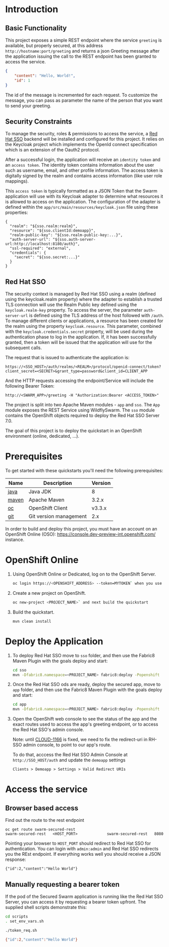 # Introduction

## Basic Functionality

This project exposes a simple REST endpoint where the service `greeting` is available, but properly secured, at this address `http://hostname:port/greeting`
and returns a json Greeting message after the application issuing the call to the REST endpoint has been granted to access the service.

```json
{
    "content": "Hello, World!",
    "id": 1
}
```

The id of the message is incremented for each request. To customize the message, you can pass as parameter the name of the person that you want to send your greeting.

## Security Constraints

To manage the security, roles & permissions to access the service, a [Red Hat SSO](https://access.redhat.com/documentation/en/red-hat-single-sign-on/7.0/securing-applications-and-services-guide/securing-applications-and-services-guide) backend will be installed and configured for this project.
It relies on the Keycloak project which implements the OpenId connect specification which is an extension of the Oauth2 protocol.

After a successful login, the application will receive an `identity token` and an `access token`.
The identity token contains information about the user such as username, email, and other profile information.
The access token is digitally signed by the realm and contains access information (like user role mappings).

This `access token` is typically formatted as a JSON Token that the Swarm application will use with its Keycloak adapter to determine what resources it is allowed to access on the application.
The configuration of the adapter is defined within the `app/src/main/resources/keycloak.json` file using these properties:

```
{
  "realm": "${sso.realm:realm}",
  "resource": "${sso.clientId:demoapp}",
  "realm-public-key": "${sso.realm-public-key:...}",
  "auth-server-url": "${sso.auth-server-url:http://localhost:8180/auth}",  
  "ssl-required": "external",  
  "credentials": {
    "secret": "${sso.secret:...}"
  }  
}

```

## Red Hat SSO

The security context is managed by Red Hat SSO using a realm (defined using the keycloak.realm property) where the adapter to establish a trusted TLS connection will use the Realm Public key defined using the `keycloak.realm-key` property.
To access the server, the parameter `auth-server-url` is defined using the TLS address of the host followed with `/auth`.
To manage different clients or applications, a resource has been created for the realm using the property `keycloak.resource`.
This parameter, combined with the `keycloak.credentials.secret` property, will be used during the authentication phase to log in the application.
If, it has been successfully granted, then a token will be issued that the application will use for the subsequent calls.

The request that is issued to authenticate the application is:

```
https://<SSO_HOST>/auth/realms/<REALM>/protocol/openid-connect/token?client_secret=<SECRET>&grant_type=password&client_id=CLIENT_APP
```

And the HTTP requests accessing the endpoint/Service will include the following Bearer Token:

```
http://<SWARM_APP>/greeting -H "Authorization:Bearer <ACCESS_TOKEN>"
```

The project is split into two Apache Maven modules - `app` and `sso`.
The `App` module exposes the REST Service using WildflySwarm.
The `sso` module contains the OpenShift objects required to deploy the Red Hat SSO Server 7.0.

The goal of this project is to deploy the quickstart in an OpenShift environment (online, dedicated, ...).

# Prerequisites

To get started with these quickstarts you'll need the following prerequisites:

Name | Description | Version
--- | --- | ---
[java][1] | Java JDK | 8
[maven][2] | Apache Maven | 3.2.x
[oc][3] | OpenShift Client | v3.3.x
[git][4] | Git version management | 2.x

[1]: http://www.oracle.com/technetwork/java/javase/downloads/
[2]: https://maven.apache.org/download.cgi?Preferred=ftp://mirror.reverse.net/pub/apache/
[3]: https://docs.openshift.com/enterprise/3.2/cli_reference/get_started_cli.html
[4]: https://git-scm.com/book/en/v2/Getting-Started-Installing-Git

In order to build and deploy this project, you must have an account on an OpenShift Online (OSO): https://console.dev-preview-int.openshift.com/ instance.

# OpenShift Online

1. Using OpenShift Online or Dedicated, log on to the OpenShift Server.

    ```bash
    oc login https://<OPENSHIFT_ADDRESS> --token=MYTOKEN` when you use OpenShift Online or Dedicated.
    ```

2. Create a new project on OpenShift.

    ```bash
    oc new-project <PROJECT_NAME>` and next build the quickstart
    ```

3. Build the quickstart.

    ```
    mvn clean install
    ```

# Deploy the Application

1. To deploy Red Hat SSO move to `sso` folder, and then use the Fabric8 Maven Plugin with the goals deploy and start:

    ```bash
    cd sso
    mvn -Dfabric8.namespace=<PROJECT_NAME> fabric8:deploy -Popenshift
    ```

2. Once the Red Hat SSO ods are ready, deploy the secured app, move to `app` folder, and then use the Fabric8 Maven Plugin with the goals deploy and start:

    ```bash
    cd app
    mvn -Dfabric8.namespace=<PROJECT_NAME> fabric8:deploy -Popenshift
    ```

3. Open the OpenShift web console to see the status of the app and the exact routes used to access the app's greeting endpoint, 
or to access the Red Hat SSO's admin console.

    Note: until [CLOUD-1166](https://issues.jboss.org/browse/CLOUD-1166) is fixed,
    we need to fix the redirect-uri in RH-SSO admin console, to point to our app's route.
    
    To do that, acccess the Red Hat SSO Admin Console at `http://SSO_HOST/auth` and update the `demoapp` settings
    ```
    Clients > Demoapp > Settings > Valid Redirect URIs     
    ```

# Access the service

## Browser based access

Find out the route to the rest endpoint
```
oc get route swarm-secured-rest
swarm-secured-rest   <HOST_PORT>             swarm-secured-rest   8080   
```

Pointing your browser to `HOST_PORT` should redirect to Red Hat SSO for authentication. 
You can login with `admin:admin` and Red Hat SSO redirects you the REst endpoint. If everything works well you should receive a JSON response:
   
```
{"id":2,"content":"Hello World"}   
```

## Manually requesting a bearer token

If the pod of the Secured Swarm application is running like the Red Hat SSO Server,
you can access it by requesting a bearer token upfront. The supplied shell scripts demonstrate this:


```bash
cd scripts
. set_env_vars.sh 

./token_req.sh 

{"id":2,"content":"Hello World"}

```


